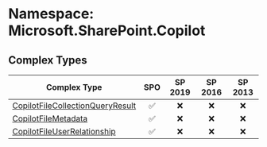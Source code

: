 # Namespace: Microsoft.SharePoint.Copilot

## Complex Types

Complex Type | SPO | SP 2019 | SP 2016 | SP 2013
----------|:---:|:-------:|:-------:|:-------:
[CopilotFileCollectionQueryResult](./ComplexTypes/CopilotFileCollectionQueryResult.md) | ✅ | ❌ | ❌ | ❌
[CopilotFileMetadata](./ComplexTypes/CopilotFileMetadata.md) | ✅ | ❌ | ❌ | ❌
[CopilotFileUserRelationship](./ComplexTypes/CopilotFileUserRelationship.md) | ✅ | ❌ | ❌ | ❌